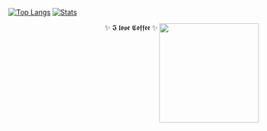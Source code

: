 [![Top Langs](https://github-readme-stats-psi-ecru-29.vercel.app/api/top-langs/?username=MixColumns&theme=transparent)](https://github.com/MixColumns/)
[![Stats](https://github-readme-stats-psi-ecru-29.vercel.app/api?username=MixColumns&theme=transparent)](https://github.com/MixColumns/)


<p align="right">
<img src="https://i.imgur.com/of5mcj8.png" width="200" height="200" align="right">
✨ 𝕴 𝖑𝖔𝖛𝖊 𝕮𝖔𝖋𝖋𝖊𝖊 ✨ <br>
</p>

